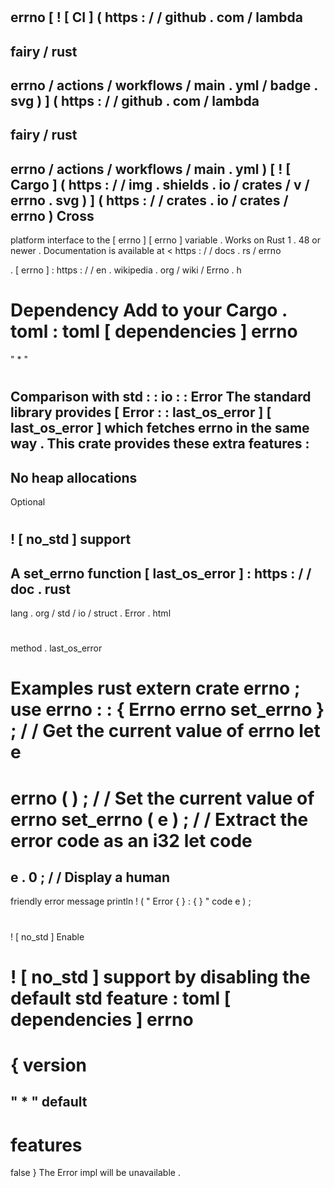 #
errno
[
!
[
CI
]
(
https
:
/
/
github
.
com
/
lambda
-
fairy
/
rust
-
errno
/
actions
/
workflows
/
main
.
yml
/
badge
.
svg
)
]
(
https
:
/
/
github
.
com
/
lambda
-
fairy
/
rust
-
errno
/
actions
/
workflows
/
main
.
yml
)
[
!
[
Cargo
]
(
https
:
/
/
img
.
shields
.
io
/
crates
/
v
/
errno
.
svg
)
]
(
https
:
/
/
crates
.
io
/
crates
/
errno
)
Cross
-
platform
interface
to
the
[
errno
]
[
errno
]
variable
.
Works
on
Rust
1
.
48
or
newer
.
Documentation
is
available
at
<
https
:
/
/
docs
.
rs
/
errno
>
.
[
errno
]
:
https
:
/
/
en
.
wikipedia
.
org
/
wiki
/
Errno
.
h
#
#
Dependency
Add
to
your
Cargo
.
toml
:
toml
[
dependencies
]
errno
=
"
*
"
#
#
Comparison
with
std
:
:
io
:
:
Error
The
standard
library
provides
[
Error
:
:
last_os_error
]
[
last_os_error
]
which
fetches
errno
in
the
same
way
.
This
crate
provides
these
extra
features
:
-
No
heap
allocations
-
Optional
#
!
[
no_std
]
support
-
A
set_errno
function
[
last_os_error
]
:
https
:
/
/
doc
.
rust
-
lang
.
org
/
std
/
io
/
struct
.
Error
.
html
#
method
.
last_os_error
#
#
Examples
rust
extern
crate
errno
;
use
errno
:
:
{
Errno
errno
set_errno
}
;
/
/
Get
the
current
value
of
errno
let
e
=
errno
(
)
;
/
/
Set
the
current
value
of
errno
set_errno
(
e
)
;
/
/
Extract
the
error
code
as
an
i32
let
code
=
e
.
0
;
/
/
Display
a
human
-
friendly
error
message
println
!
(
"
Error
{
}
:
{
}
"
code
e
)
;
#
#
#
!
[
no_std
]
Enable
#
!
[
no_std
]
support
by
disabling
the
default
std
feature
:
toml
[
dependencies
]
errno
=
{
version
=
"
*
"
default
-
features
=
false
}
The
Error
impl
will
be
unavailable
.
